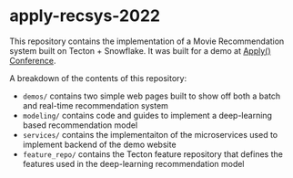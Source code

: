 # apply-recsys-2022

This repository contains the implementation of a Movie Recommendation system built on Tecton + Snowflake.  It was built for a demo at [Apply() Conference](https://www.applyconf.com/).  

A breakdown of the contents of this repository:

* `demos/` contains two simple web pages built to show off both a batch and real-time recommendation system
* `modeling/` contains code and guides to implement a deep-learning based recommendation model
* `services/` contains the implementaiton of the microservices used to implement backend of the demo website
* `feature_repo/` contains the Tecton feature repository that defines the features used in the deep-learning recommendation model